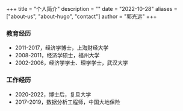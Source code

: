 +++
title = "个人简介"
description = ""
date = "2022-10-28"
aliases = ["about-us", "about-hugo", "contact"]
author = "郭光远"
+++

### 教育经历

- 2011-2017，经济学博士，上海财经大学
- 2008-2011，经济学硕士，福州大学
- 2002-2006，经济学学士、理学学士，武汉大学

### 工作经历

- 2020-2022，博士后，复旦大学
- 2017-2019，数据分析工程师，中国大地保险